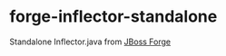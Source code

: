 # forge-inflector-standalone
Standalone Inflector.java from [JBoss Forge](https://github.com/forge)
